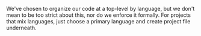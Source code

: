 We've chosen to organize our code at a top-level by language, but we don't mean to be too strict about this, nor do we enforce it formally. For projects that mix languages, just choose a primary language and create project file underneath. 
